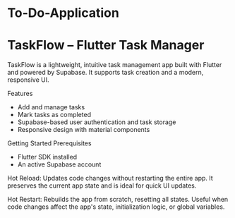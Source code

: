 # To-Do-Application
# TaskFlow – Flutter Task Manager

TaskFlow is a lightweight, intuitive task management app built with Flutter and powered by Supabase.
It supports task creation and a modern, responsive UI.

Features

- Add and manage tasks
- Mark tasks as completed
- Supabase-based user authentication and task storage
- Responsive design with material components

Getting Started
Prerequisites

- Flutter SDK installed
- An active Supabase account

Hot Reload: Updates code changes without restarting the entire app. It preserves the current app state and is ideal for quick UI updates.

Hot Restart: Rebuilds the app from scratch, resetting all states. Useful when code changes affect the app's state, initialization logic, or global variables.
